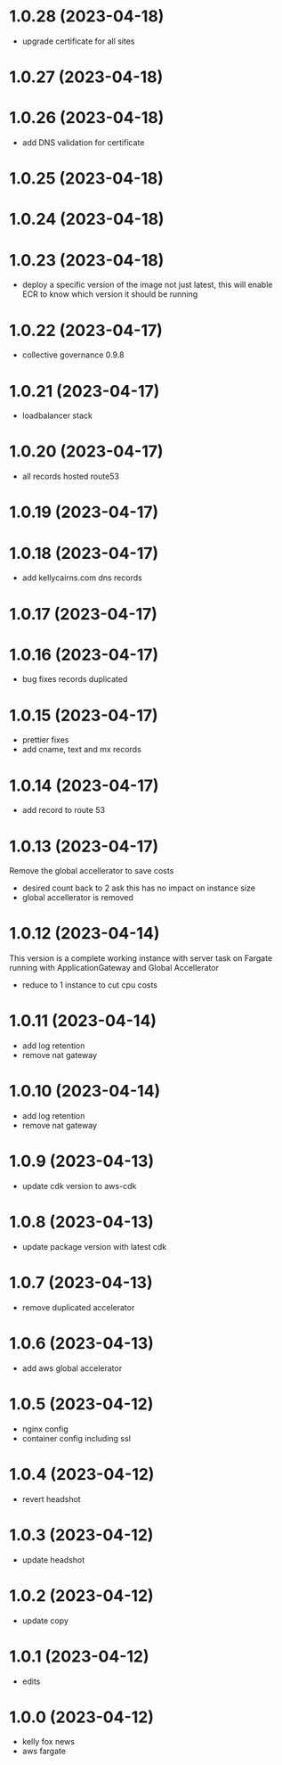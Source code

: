 # 1.0.28 (2023-04-18)

* upgrade certificate for all sites

# 1.0.27 (2023-04-18)
# 1.0.26 (2023-04-18)

* add DNS validation for certificate

# 1.0.25 (2023-04-18)

# 1.0.24 (2023-04-18)

# 1.0.23 (2023-04-18)

* deploy a specific version of the image not just latest, this will
  enable ECR to know which version it should be running

# 1.0.22 (2023-04-17)

* collective governance 0.9.8

# 1.0.21 (2023-04-17)

* loadbalancer stack

# 1.0.20 (2023-04-17)

* all records hosted route53

# 1.0.19 (2023-04-17)

# 1.0.18 (2023-04-17)

* add kellycairns.com dns records

# 1.0.17 (2023-04-17)

# 1.0.16 (2023-04-17)

* bug fixes records duplicated

# 1.0.15 (2023-04-17)

* prettier fixes
* add cname, text and mx records

# 1.0.14 (2023-04-17)

* add record to route 53

# 1.0.13 (2023-04-17)

Remove the global accellerator to save costs

* desired count back to 2 ask this has no impact on instance size
* global accellerator is removed

# 1.0.12 (2023-04-14)

This version is a complete working instance with server task on Fargate
running with ApplicationGateway and Global Accellerator

* reduce to 1 instance to cut cpu costs

# 1.0.11 (2023-04-14)

* add log retention
* remove nat gateway

# 1.0.10 (2023-04-14)

* add log retention
* remove nat gateway

# 1.0.9 (2023-04-13)

* update cdk version to aws-cdk

# 1.0.8 (2023-04-13)

* update package version with latest cdk

# 1.0.7 (2023-04-13)

* remove duplicated accelerator

# 1.0.6 (2023-04-13)

* add aws global accelerator

# 1.0.5 (2023-04-12)

* nginx config
* container config including ssl

# 1.0.4 (2023-04-12)

* revert headshot

# 1.0.3 (2023-04-12)

* update headshot

# 1.0.2 (2023-04-12)

* update copy

# 1.0.1 (2023-04-12)

* edits

# 1.0.0 (2023-04-12)

* kelly fox news
* aws fargate
